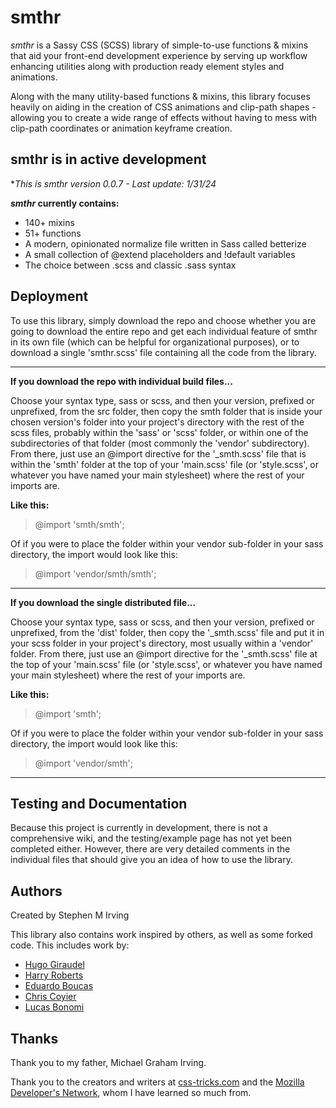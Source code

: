 # smthr

_smthr_ is a Sassy CSS (SCSS) library of simple-to-use functions &amp; mixins
that aid your front-end development experience by serving up workflow
enhancing utilities along with production ready element styles and animations.

Along with the many utility-based functions &amp; mixins, this
library focuses heavily on aiding in the creation of CSS animations
and clip-path shapes - allowing you to create a wide range of effects without
having to mess with clip-path coordinates or animation keyframe creation.

## smthr is in active development

**This is *smthr* version 0.0.7 - Last update: 1/31/24*

**_smthr_ currently contains:**

* 140+ mixins
* 51+ functions
* A modern, opinionated normalize file written in Sass called betterize
* A small collection of @extend placeholders and !default variables
* The choice between .scss and classic .sass syntax

## Deployment

To use this library, simply download the repo and choose whether you are
going to download the entire repo and get each individual feature of smthr in
its own file (which can be helpful for organizational purposes), or to download
a single 'smthr.scss' file containing all the code from the library.

***

**If you download the repo with individual build files...**

Choose your syntax type, sass or scss, and then your version, prefixed or
unprefixed, from the src folder, then copy the smth folder that is inside your
chosen version's folder into your project's directory with the rest of the scss
files, probably within the 'sass' or 'scss' folder, or within one of the
subdirectories of that folder (most commonly the 'vendor' subdirectory). From
there, just use an @import directive for the '_smth.scss' file that is within
the 'smth' folder at the top of your 'main.scss' file (or 'style.scss', or
whatever you have named your main stylesheet) where the rest of your imports
are.

**Like this:**

> @import 'smth/smth';

Of if you were to place the folder within your vendor sub-folder in your sass
directory, the import would look like this:

> @import 'vendor/smth/smth';

***

**If you download the single distributed file...**

Choose your syntax type, sass or scss, and then your version, prefixed or
unprefixed, from the 'dist' folder, then copy the '_smth.scss' file and put it
in your scss folder in your project's directory, most usually within a 'vendor'
folder. From there, just use an @import directive for the '_smth.scss' file at
the top of your 'main.scss' file (or 'style.scss', or whatever you have named
your main stylesheet) where the rest of your imports are.

**Like this:**

> @import 'smth';

Of if you were to place the folder within your vendor sub-folder in your sass
directory, the import would look like this:

> @import 'vendor/smth';

***

## Testing and Documentation

Because this project is currently in development, there is not a comprehensive
wiki, and the testing/example page has not yet been completed either. However,
there are very detailed comments in the individual files that should give you an
idea of how to use the library.

## Authors

Created by Stephen M Irving

This library also contains work inspired by others, as well as some forked code.
This includes work by:

* [Hugo Giraudel](https://hugogiraudel.com/)
* [Harry Roberts](https://csswizardry.com/)
* [Eduardo Boucas](https://eduardoboucas.com/)
* [Chris Coyier](https://chriscoyier.net/)
* [Lucas Bonomi](http://lucasbonomi.com/)

## Thanks

Thank you to my father, Michael Graham Irving.

Thank you to the creators and writers at [css-tricks.com](https://css-tricks.com/)
and the [Mozilla Developer's Network](https://developer.mozilla.org/), whom
I have learned so much from.
